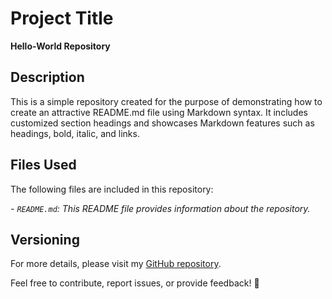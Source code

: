 # Project Title

**Hello-World Repository**

## Description

This is a simple repository created for the purpose of demonstrating how to create an attractive README.md file using Markdown syntax. It includes customized section headings and showcases Markdown features such as headings, bold, italic, and links.

## Files Used

The following files are included in this repository:

*- `README.md`: This README file provides information about the repository.*


## Versioning

For more details, please visit my [GitHub repository](https://github.com/Cmkronfeld/Hello-World).

Feel free to contribute, report issues, or provide feedback! 🚀





